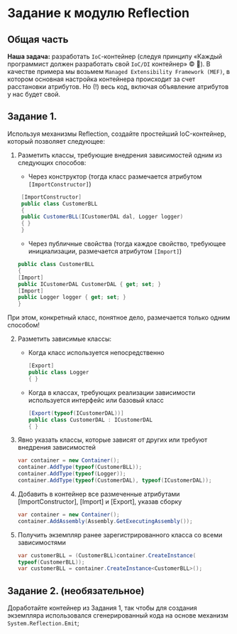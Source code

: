 # Задание к модулю Reflection

## Общая часть

**Наша задача:** разработать `IoC`-контейнер (следуя принципу «Каждый программист должен разработать свой `IoC/DI` контейнер» © ).
В качестве примера мы возьмем `Managed Extensibility Framework (MEF)`, в котором основная настройка контейнера происходит за счет расстановки атрибутов.
Но (!) весь код, включая объявление атрибутов у нас будет свой.

## Задание 1.

Используя механизмы Reflection, создайте простейший IoC-контейнер, который позволяет следующее:

1.  Разметить классы, требующие внедрения зависимостей одним из следующих способов:

    - Через конструктор (тогда класс размечается атрибутом `[ImportConstructor]`)

    ```c#
     [ImportConstructor]
     public class CustomerBLL
     {
     public CustomerBLL(ICustomerDAL dal, Logger logger)
     { }
     }
    ```

    - Через публичные свойства (тогда каждое свойство, требующее инициализации, размечается атрибутом `[Import]`)

    ```c#
    public class CustomerBLL
    {
    [Import]
    public ICustomerDAL CustomerDAL { get; set; }
    [Import]
    public Logger logger { get; set; }
    }
    ```

При этом, конкретный класс, понятное дело, размечается только одним способом!

2. Разметить зависимые классы:

   - Когда класс используется непосредственно

     ```c#
     [Export]
     public class Logger
     { }
     ```

   - Когда в классах, требующих реализации зависимости используется интерфейс или базовый класс
     ```c#
     [Export(typeof(ICustomerDAL))]
     public class CustomerDAL : ICustomerDAL
     { }
     ```

3. Явно указать классы, которые зависят от других или требуют внедрения зависимостей

   ```c#
   var container = new Container();
   container.AddType(typeof(CustomerBLL));
   container.AddType(typeof(Logger));
   container.AddType(typeof(CustomerDAL), typeof(ICustomerDAL));

   ```

4. Добавить в контейнер все размеченные атрибутами [ImportConstructor], [Import] и [Export], указав сборку

   ```c#
   var container = new Container();
   container.AddAssembly(Assembly.GetExecutingAssembly());

   ```

5. Получить экземпляр ранее зарегистрированного класса со всеми зависимостями
   ```c#
   var customerBLL = (CustomerBLL)container.CreateInstance(
   typeof(CustomerBLL));
   var customerBLL = container.CreateInstance<CustomerBLL>();
   ```

## Задание 2. (необязательное)

Доработайте контейнер из Задания 1, так чтобы для создания экземпляра использовался сгенерированный кода на основе механизм `System.Reflection.Emit`;
